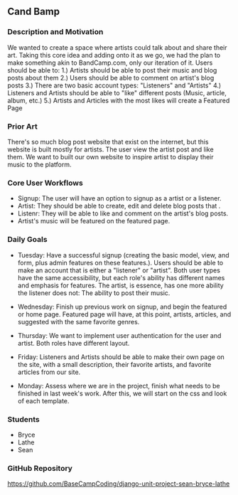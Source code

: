 ## Cand Bamp

### Description and Motivation
We wanted to create a space where artists could talk about and share their art. Taking this core idea and adding onto it as we go, we had the plan to make something akin to BandCamp.com, only our iteration of it. Users should be able to:
    1.) Artists should be able to post their music and blog posts about them
    2.) Users should be able to comment on artist's blog posts
    3.) There are two basic account types: "Listeners" and "Artists"
    4.) Listeners and Artists should be able to "like" different posts (Music, article, album, etc.)
    5.) Artists and Articles with the most likes will create a Featured Page

### Prior Art
There's so much blog post website that exist on the internet, but this website is built mostly for artists. The user view the artist post and like them. We want to built our own website to inspire artist to display their music to the platform.

### Core User Workflows
- Signup: The user will have an option to signup as a artist or a listener.
- Artist: They should be able to create, edit and delete blog posts that .
- Listenr: They will be able to like and comment on the artist's blog posts.
- Artist's music will be featured on the featured page.

### Daily Goals
 - Tuesday: Have a successful signup (creating the basic model, view, and form, plus admin features on these features.). Users should be able to make an account that is either a "listener" or "artist". Both user types have the same accessibility, but each role's ability has different names and emphasis for features. The artist, is essence, has one more ability the listener does not: The ability to post their music.

 - Wednesday: Finish up previous work on signup, and begin the featured or home page. Featured page will have, at this point, artists, articles, and suggested with the same favorite genres.

 - Thursday: We want to implement user authentication for the user and artist. Both roles have different layout.

 - Friday: Listeners and Artists should be able to make their own page on the site, with a small description, their favorite artists, and favorite articles from our site.

 - Monday: Assess where we are in the project, finish what needs to be finished in last week's work. After this, we will start on the css and look of each template.

### Students
- Bryce
- Lathe 
- Sean

### GitHub Repository
https://github.com/BaseCampCoding/django-unit-project-sean-bryce-lathe
